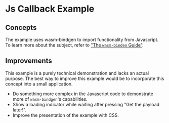 # Js Callback Example

## Concepts

The example uses wasm-bindgen to import functionality from Javascript.
To learn more about the subject, refer to ["The `wasm-binden` Guide"](https://rustwasm.github.io/wasm-bindgen/examples/import-js.html).

## Improvements

This example is a purely technical demonstration and lacks an actual purpose.
The best way to improve this example would be to incorporate this concept into a small application.

- Do something more complex in the Javascript code to demonstrate more of `wasm-bindgen`'s capabilities.
- Show a loading indicator while waiting after pressing "Get the payload later!".
- Improve the presentation of the example with CSS.
